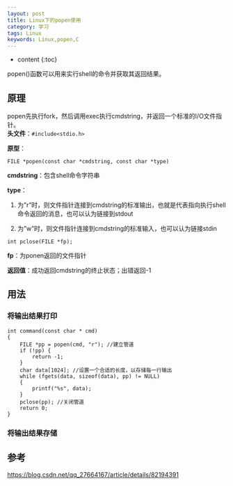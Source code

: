 ```yaml
---
layout: post
title: Linux下的popen使用
category: 学习
tags: Linux
keywords: Linux,popen,C
---
```


* content
{:toc}

popen()函数可以用来实行shell的命令并获取其返回结果。

## 原理

popen先执行fork，然后调用exec执行cmdstring，并返回一个标准的I/O文件指针。  
**头文件**：`#include<stdio.h>`

**原型**：
```
FILE *popen(const char *cmdstring, const char *type)
``` 
**cmdstring**：包含shell命令字符串

**type**：
1. 为”r”时，则文件指针连接到cmdstring的标准输出，也就是代表指向执行shell命令返回的消息，也可以认为链接到stdout

2. 为”w”时，则文件指针连接到cmdstring的标准输入，也可以认为链接stdin

```
int pclose(FILE *fp);
```
**fp**：为ponen返回的文件指针

**返回值**：成功返回cmdstring的终止状态；出错返回-1


## 用法

### 将输出结果打印
```
int command(const char * cmd)
{
    FILE *pp = popen(cmd, "r"); //建立管道
    if (!pp) {
        return -1;
    }
    char data[1024]; //设置一个合适的长度，以存储每一行输出
    while (fgets(data, sizeof(data), pp) != NULL)
	{
		printf("%s", data);
	}
    pclose(pp); //关闭管道
    return 0;
}
```


### 将输出结果存储



## 参考

<https://blog.csdn.net/qq_27664167/article/details/82194391>



